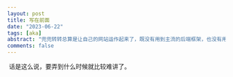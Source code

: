```yaml
---
layout: post
title: 写在前面
date: "2023-06-22"
tags: [aka]
abstract: "兜兜转转总算是让自己的网站运作起来了，既没有用到主流的后端框架，也没有用到主流的前端框架，有种有心栽花花不开，无心插柳柳成荫的美。不管怎么说，这也是一个好的开始，后续的打算是将以前写过的博客都搬运到这边来，同时也将好好完善一下这个网站。"
comments: false
---
```


​		话是这么说，要弄到什么时候就比较难讲了。



